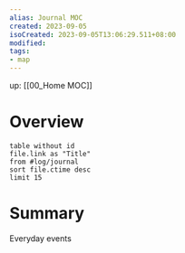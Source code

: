 ```yaml
---
alias: Journal MOC
created: 2023-09-05
isoCreated: 2023-09-05T13:06:29.511+08:00
modified:
tags:
- map
---
```


up: [[00_Home MOC]]

# Overview

```dataview
table without id
file.link as "Title"
from #log/journal
sort file.ctime desc
limit 15
```

# Summary

Everyday events